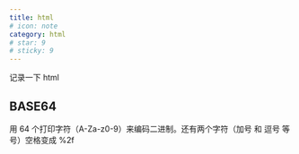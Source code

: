 ```yaml
---
title: html
# icon: note
category: html
# star: 9
# sticky: 9
---
```


记录一下 html

## BASE64

用 64 个打印字符（A-Za-z0-9）来编码二进制。还有两个字符（加号 和 逗号 等号）空格变成 %2f
